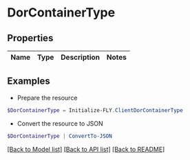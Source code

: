 # DorContainerType
## Properties

Name | Type | Description | Notes
------------ | ------------- | ------------- | -------------

## Examples

- Prepare the resource
```powershell
$DorContainerType = Initialize-FLY.ClientDorContainerType 
```

- Convert the resource to JSON
```powershell
$DorContainerType | ConvertTo-JSON
```

[[Back to Model list]](../README.md#documentation-for-models) [[Back to API list]](../README.md#documentation-for-api-endpoints) [[Back to README]](../README.md)

